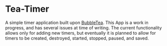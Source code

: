 # Tea-Timer

A simple timer application built upon [BubbleTea](https://github.com/charmbracelet/bubbletea). This App is a work in progress, and has several issues at time of writing. The current functionality allows only for adding new timers, but eventually it is planned to allow for timers to be created, destroyed, started, stopped, paused, and saved.